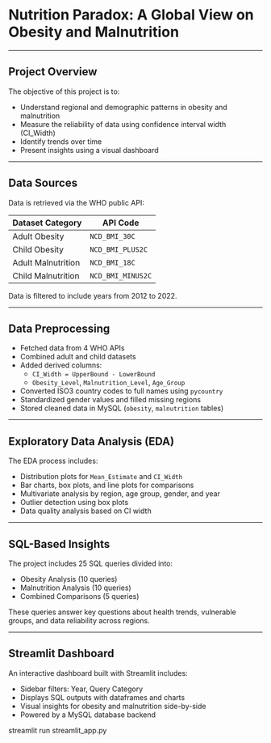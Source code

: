 
# Nutrition Paradox: A Global View on Obesity and Malnutrition



---

## Project Overview

The objective of this project is to:

- Understand regional and demographic patterns in obesity and malnutrition
- Measure the reliability of data using confidence interval width (CI_Width)
- Identify trends over time
- Present insights using a visual dashboard

---

## Data Sources

Data is retrieved via the WHO public API:

| Dataset Category     | API Code            |
|----------------------|---------------------|
| Adult Obesity        | `NCD_BMI_30C`       |
| Child Obesity        | `NCD_BMI_PLUS2C`    |
| Adult Malnutrition   | `NCD_BMI_18C`       |
| Child Malnutrition   | `NCD_BMI_MINUS2C`   |

Data is filtered to include years from 2012 to 2022.

---

## Data Preprocessing

- Fetched data from 4 WHO APIs
- Combined adult and child datasets
- Added derived columns:
  - `CI_Width = UpperBound - LowerBound`
  - `Obesity_Level`, `Malnutrition_Level`, `Age_Group`
- Converted ISO3 country codes to full names using `pycountry`
- Standardized gender values and filled missing regions
- Stored cleaned data in MySQL (`obesity`, `malnutrition` tables)

---

## Exploratory Data Analysis (EDA)

The EDA process includes:

- Distribution plots for `Mean_Estimate` and `CI_Width`
- Bar charts, box plots, and line plots for comparisons
- Multivariate analysis by region, age group, gender, and year
- Outlier detection using box plots
- Data quality analysis based on CI width

---

## SQL-Based Insights

The project includes 25 SQL queries divided into:

- Obesity Analysis (10 queries)
- Malnutrition Analysis (10 queries)
- Combined Comparisons (5 queries)

These queries answer key questions about health trends, vulnerable groups, and data reliability across regions.

---

## Streamlit Dashboard

An interactive dashboard built with Streamlit includes:

- Sidebar filters: Year, Query Category
- Displays SQL outputs with dataframes and charts
- Visual insights for obesity and malnutrition side-by-side
- Powered by a MySQL database backend


streamlit run streamlit_app.py
